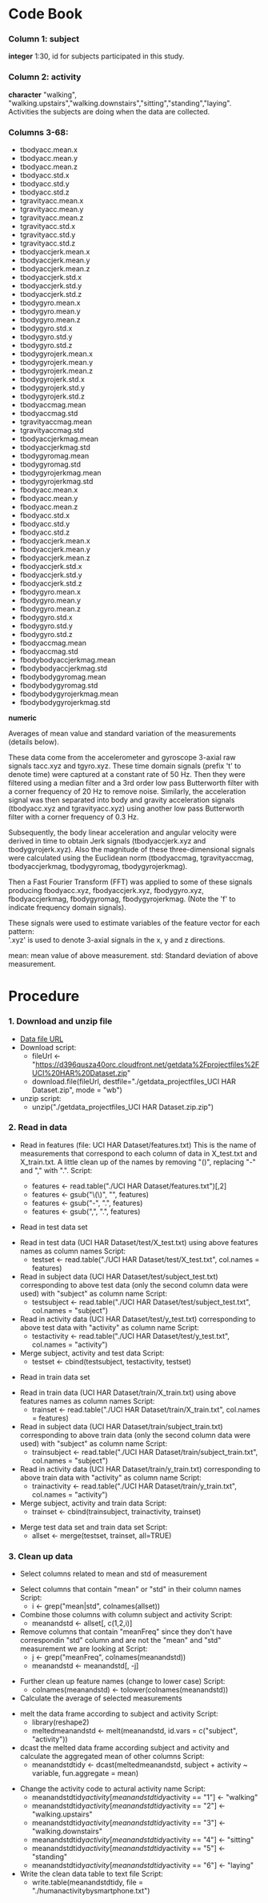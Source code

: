 Code Book
=========

### Column 1: subject
**integer**
1:30, id for subjects participated in this study.

### Column 2: activity
**character**
"walking", "walking.upstairs","walking.downstairs","sitting","standing","laying". Activities the subjects are doing when the data are collected.

### Columns 3-68:
* tbodyacc.mean.x          
* tbodyacc.mean.y          
* tbodyacc.mean.z          
* tbodyacc.std.x           
* tbodyacc.std.y           
* tbodyacc.std.z           
* tgravityacc.mean.x       
* tgravityacc.mean.y       
* tgravityacc.mean.z       
* tgravityacc.std.x        
* tgravityacc.std.y        
* tgravityacc.std.z        
* tbodyaccjerk.mean.x      
* tbodyaccjerk.mean.y      
* tbodyaccjerk.mean.z      
* tbodyaccjerk.std.x       
* tbodyaccjerk.std.y       
* tbodyaccjerk.std.z       
* tbodygyro.mean.x         
* tbodygyro.mean.y         
* tbodygyro.mean.z         
* tbodygyro.std.x          
* tbodygyro.std.y          
* tbodygyro.std.z          
* tbodygyrojerk.mean.x     
* tbodygyrojerk.mean.y     
* tbodygyrojerk.mean.z     
* tbodygyrojerk.std.x      
* tbodygyrojerk.std.y      
* tbodygyrojerk.std.z      
* tbodyaccmag.mean         
* tbodyaccmag.std          
* tgravityaccmag.mean      
* tgravityaccmag.std       
* tbodyaccjerkmag.mean     
* tbodyaccjerkmag.std      
* tbodygyromag.mean        
* tbodygyromag.std         
* tbodygyrojerkmag.mean    
* tbodygyrojerkmag.std     
* fbodyacc.mean.x          
* fbodyacc.mean.y          
* fbodyacc.mean.z          
* fbodyacc.std.x           
* fbodyacc.std.y           
* fbodyacc.std.z           
* fbodyaccjerk.mean.x      
* fbodyaccjerk.mean.y      
* fbodyaccjerk.mean.z      
* fbodyaccjerk.std.x       
* fbodyaccjerk.std.y       
* fbodyaccjerk.std.z       
* fbodygyro.mean.x         
* fbodygyro.mean.y         
* fbodygyro.mean.z         
* fbodygyro.std.x          
* fbodygyro.std.y          
* fbodygyro.std.z          
* fbodyaccmag.mean         
* fbodyaccmag.std          
* fbodybodyaccjerkmag.mean 
* fbodybodyaccjerkmag.std  
* fbodybodygyromag.mean    
* fbodybodygyromag.std     
* fbodybodygyrojerkmag.mean
* fbodybodygyrojerkmag.std 

**numeric**

Averages of mean value and standard variation of the measurements (details below). 

These data come from the accelerometer and gyroscope 3-axial raw signals tacc.xyz and tgyro.xyz. These time domain signals (prefix 't' to denote time) were captured at a constant rate of 50 Hz. Then they were filtered using a median filter and a 3rd order low pass Butterworth filter with a corner frequency of 20 Hz to remove noise. Similarly, the acceleration signal was then separated into body and gravity acceleration signals (tbodyacc.xyz and tgravityacc.xyz) using another low pass Butterworth filter with a corner frequency of 0.3 Hz. 

Subsequently, the body linear acceleration and angular velocity were derived in time to obtain Jerk signals (tbodyaccjerk.xyz and tbodygyrojerk.xyz). Also the magnitude of these three-dimensional signals were calculated using the Euclidean norm (tbodyaccmag, tgravityaccmag, tbodyaccjerkmag, tbodygyromag, tbodygyrojerkmag). 

Then a Fast Fourier Transform (FFT) was applied to some of these signals producing fbodyacc.xyz, fbodyaccjerk.xyz, fbodygyro.xyz, fbodyaccjerkmag, fbodygyromag, fbodygyrojerkmag. (Note the 'f' to indicate frequency domain signals). 

These signals were used to estimate variables of the feature vector for each pattern:  
'.xyz' is used to denote 3-axial signals in the x, y and z directions.

mean: mean value of above measurement.
std: Standard deviation of above measurement.

Procedure
=========

### 1. Download and unzip file
* [Data file URL](https://d396qusza40orc.cloudfront.net/getdata%2Fprojectfiles%2FUCI%20HAR%20Dataset.zip)
* Download script: 
  - fileUrl <- "https://d396qusza40orc.cloudfront.net/getdata%2Fprojectfiles%2FUCI%20HAR%20Dataset.zip"
  - download.file(fileUrl, destfile="./getdata_projectfiles_UCI HAR Dataset.zip", mode = "wb")
* unzip script: 
  - unzip("./getdata_projectfiles_UCI HAR Dataset.zip.zip")

### 2. Read in data
* Read in features (file: UCI HAR Dataset/features.txt)
  This is the name of measurements that correspond to each column of data in X_test.txt and X_train.txt.
  A little clean up of the names by removing "()", replacing "-" and "," with ".".
  Script:
  - features <- read.table("./UCI HAR Dataset/features.txt")[,2]
  - features <- gsub("\\(\\)", "", features)
  - features <- gsub("-", ".", features)
  - features <- gsub(",", ".", features)
  
* Read in test data set
+    Read in test data (UCI HAR Dataset/test/X_test.txt) using above features names as column names
     Script: 
     - testset <- read.table("./UCI HAR Dataset/test/X_test.txt", col.names = features)
+    Read in subject data (UCI HAR Dataset/test/subject_test.txt) corresponding to above test data (only the second column data were used) with "subject" as column name
     Script: 
     - testsubject <- read.table("./UCI HAR Dataset/test/subject_test.txt", col.names = "subject")
+    Read in activity data (UCI HAR Dataset/test/y_test.txt) corresponding to above test data with "activity" as column name
     Script: 
     - testactivity <- read.table("./UCI HAR Dataset/test/y_test.txt", col.names = "activity")
+    Merge subject, activity and test data
     Script: 
     - testset <- cbind(testsubject, testactivity, testset)

* Read in train data set
+    Read in train data (UCI HAR Dataset/train/X_train.txt) using above features names as column names
     Script: 
     - trainset <- read.table("./UCI HAR Dataset/train/X_train.txt", col.names = features)
+    Read in subject data (UCI HAR Dataset/train/subject_train.txt) corresponding to above train data (only the second column data were used) with "subject" as column name
     Script: 
     - trainsubject <- read.table("./UCI HAR Dataset/train/subject_train.txt", col.names = "subject")
+    Read in activity data (UCI HAR Dataset/train/y_train.txt) corresponding to above train data with "activity" as column name
     Script: 
     - trainactivity <- read.table("./UCI HAR Dataset/train/y_train.txt", col.names = "activity")
+    Merge subject, activity and train data
     Script: 
     - trainset <- cbind(trainsubject, trainactivity, trainset)

* Merge test data set and train data set
  Script: 
  - allset <- merge(testset, trainset, all=TRUE)

### 3. Clean up data
* Select columns related to mean and std of measurement
+    Select columns that contain "mean" or "std" in their column names
     Script: 
     - i <- grep("mean|std", colnames(allset))
+    Combine those columns with column subject and activity
     Script: 
     - meanandstd <- allset[, c(1,2,i)]
+    Remove columns that contain "meanFreq" since they don't have correspondin "std" column and are not the "mean" and "std" measurement we are looking at
     Script: 
     - j <- grep("meanFreq", colnames(meanandstd))
     - meanandstd <- meanandstd[, -j]
* Further clean up feature names (change to lower case)
  Script: 
  - colnames(meanandstd) <- tolower(colnames(meanandstd))
* Calculate the average of selected measurements
+    melt the data frame according to subject and activity
     Script: 
     - library(reshape2)
     - meltedmeanandstd <- melt(meanandstd, id.vars = c("subject", "activity"))
+    dcast the melted data frame according subject and activity and calculate the aggregated mean of other columns
     Script: 
     - meanandstdtidy <- dcast(meltedmeanandstd, subject + activity ~ variable, fun.aggregate = mean)
* Change the activity code to actural activity name
  Script:
  - meanandstdtidy$activity[meanandstdtidy$activity == "1"] <- "walking"
  - meanandstdtidy$activity[meanandstdtidy$activity == "2"] <- "walking.upstairs"
  - meanandstdtidy$activity[meanandstdtidy$activity == "3"] <- "walking.downstairs"
  - meanandstdtidy$activity[meanandstdtidy$activity == "4"] <- "sitting"
  - meanandstdtidy$activity[meanandstdtidy$activity == "5"] <- "standing"
  - meanandstdtidy$activity[meanandstdtidy$activity == "6"] <- "laying"
* Write the clean data table to text file
  Script: 
  - write.table(meanandstdtidy, file = "./humanactivitybysmartphone.txt")
 

